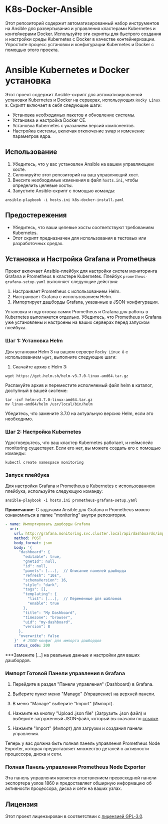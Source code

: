 # K8s-Docker-Ansible
Этот репозиторий содержит автоматизированный набор инструментов на Ansible для развертывания и управления кластерами Kubernetes и контейнерами Docker. Используйте эти скрипты для быстрого создания и настройки среды Kubernetes с Docker в качестве контейнеризации. Упростите процесс установки и конфигурации Kubernetes и Docker с помощью этого проекта.

# Ansible Kubernetes и Docker установка

Этот проект содержит Ansible-скрипт для автоматизированной установки Kubernetes и Docker на серверах, использующих `Rocky Linux 8`. Скрипт включает в себя следующие шаги:

- Установка необходимых пакетов и обновление системы.
- Установка и настройка Docker CE.
- Установка Kubernetes с указанием версий компонентов.
- Настройка системы, включая отключение swap и изменение параметров ядра.

## Использование

1. Убедитесь, что у вас установлен Ansible на вашем управляющем хосте.
2. Склонируйте этот репозиторий на ваш управляющий хост.
3. Внесите необходимые изменения в файл `hosts.ini`, чтобы определить целевые хосты.
4. Запустите Ansible-скрипт с помощью команды:
```
ansible-playbook -i hosts.ini k8s-docker-install.yaml
```
## Предостережения

- Убедитесь, что ваши целевые хосты соответствуют требованиям Kubernetes.
- Этот скрипт предназначен для использования в тестовых или разработочных средах.


## Установка и Настройка Grafana и Prometheus

Проект включает Ansible-плейбук для настройки систем мониторинга Grafana и Prometheus в кластере Kubernetes. Плейбук `prometheus-grafana-setup.yaml` выполняет следующие действия:

1. Настраивает Prometheus с использованием Helm.
2. Настраивает Grafana с использованием Helm.
3. Импортирует дашборды Grafana, указанные в JSON-конфигурации.

Установка и подготовка самих Prometheus и Grafana для работы в Kubernetes выполняется отдельно. Убедитесь, что Prometheus и Grafana уже установлены и настроены на ваших серверах перед запуском плейбука.

### Шаг 1: Установка Helm

Для установки Helm 3 на вашем сервере `Rocky Linux 8` с использованием `wget`, выполните следующие шаги:

1. Скачайте архив с Helm 3:

```
wget https://get.helm.sh/helm-v3.7.0-linux-amd64.tar.gz
```

Распакуйте архив и переместите исполняемый файл helm в каталог, доступный в вашей системе:
```
tar -zxf helm-v3.7.0-linux-amd64.tar.gz
mv linux-amd64/helm /usr/local/bin/helm
```
Убедитесь, что замените 3.7.0 на актуальную версию Helm, если это необходимо.

### Шаг 2: Настройка Kubernetes
Удостоверьтесь, что ваш кластер Kubernetes работает, и неймспейс monitoring существует. Если его нет, вы можете создать его с помощью команды:
```
kubectl create namespace monitoring
```

### Запуск плейбука
Для настройки Grafana и Prometheus в Kubernetes с использованием плейбука, используйте следующую команду:
```
ansible-playbook -i hosts.ini prometheus-grafana-setup.yaml
```

**Примечание**: С задачами Ansible для Grafana и Prometheus можно ознакомиться в папке "monitoring" внутри репозитория.

```yaml
- name: Импортировать дашборды Grafana
  uri:
    url: http://grafana.monitoring.svc.cluster.local/api/dashboards/import
    method: POST
    body_format: json
    body: '{
      "dashboard": {
        "editable": true,
        "gnetId": null,
        "id": null,
        "panels": [...],  // Описание панелей дашборда
        "refresh": "10s",
        "schemaVersion": 16,
        "style": "dark",
        "tags": [],
        "templating": {
          "list": [...],  // Переменные для шаблонов
          "enable": true
        },
        "title": "My Dashboard",
        "timezone": "browser",
        "uid": "my-dashboard",
        "version": 8
      },
      "overwrite": false
    }'  # JSON-конфиг для импорта дашбордов
    status_code: 200
```

***Замените [...] на реальные данные и настройки для ваших дашбордов.

### Импорт Готовой Панели управления в Grafana

1. Перейдите в раздел "Панели управления" (Dashboard) в Grafana.

2. Выберите пункт меню "Manage" (Управление) на верхней панели.

3. В меню "Manage" выберите "Import" (Импорт).

4. Нажмите на кнопку "Upload .json file" (Загрузить .json файл) и выберите загруженный JSON-файл, который вы скачали по [ссылке](https://grafana.com/grafana/dashboards/12486-node-exporter-full/).

5. Нажмите "Import" (Импорт) для загрузки и создания панели управления.

Теперь у вас должна быть полная панель управления Prometheus Node Exporter, которая предоставляет множество деталей о активности процессора, диска и сети.

### Полная Панель управления Prometheus Node Exporter

Эта панель управления является ответвлением превосходной панели экспортера узлов 1860 и предоставляет обширную информацию об активности процессора, диска и сети на ваших узлах.



## Лицензия

Этот проект лицензирован в соответствии с [лицензией GPL-3.0](LICENSE).


